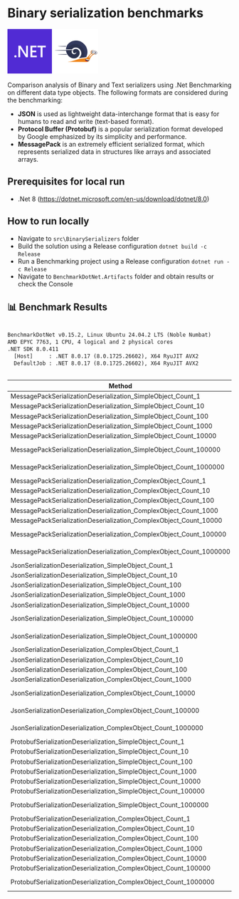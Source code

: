# Binary serialization benchmarks

<p align="left">
  <img src="./img/microsoft-dot-net-icon.png" style="height: 100px;" alt="Net8">
  <img src="./img/BenchmarkDotNet.png" style="height: 100px;" alt="BenchmarkDotNet">
</p>

Comparison analysis of Binary and Text serializers using .Net Benchmarking on different data type objects.
The following formats are considered during the benchmarking:
- **JSON** is used as lightweight data-interchange format that is easy for humans to read and write (text-based format).
- **Protocol Buffer (Protobuf)** is a popular serialization format developed by Google emphasized by its simplicity and performance.
- **MessagePack** is an extremely efficient serialized format, which represents serialized data in structures like arrays and associated arrays.

## Prerequisites for local run
- .Net 8 (https://dotnet.microsoft.com/en-us/download/dotnet/8.0)

## How to run locally
- Navigate to `src\BinarySerializers` folder
- Build the solution using a Release configuration `dotnet build -c Release`
- Run a Benchmarking project using a Release configuration `dotnet run -c Release`
- Navigate to `BenchmarkDotNet.Artifacts` folder and obtain results or check the Console

## 📊 Benchmark Results

<!-- BENCHMARK_START -->

```

BenchmarkDotNet v0.15.2, Linux Ubuntu 24.04.2 LTS (Noble Numbat)
AMD EPYC 7763, 1 CPU, 4 logical and 2 physical cores
.NET SDK 8.0.411
  [Host]     : .NET 8.0.17 (8.0.1725.26602), X64 RyuJIT AVX2
  DefaultJob : .NET 8.0.17 (8.0.1725.26602), X64 RyuJIT AVX2


```
| Method                                                              | Mean                | Error            | StdDev           | Gen0        | Gen1        | Gen2      | Allocated    |
|-------------------------------------------------------------------- |--------------------:|-----------------:|-----------------:|------------:|------------:|----------:|-------------:|
| MessagePackSerializationDeserialization_SimpleObject_Count_1        |          1,049.5 ns |          8.95 ns |          7.94 ns |      0.0420 |           - |         - |        712 B |
| MessagePackSerializationDeserialization_SimpleObject_Count_10       |          9,135.7 ns |         56.12 ns |         49.75 ns |      0.4120 |           - |         - |       6976 B |
| MessagePackSerializationDeserialization_SimpleObject_Count_100      |         87,624.8 ns |        578.61 ns |        512.92 ns |      4.0283 |      0.4883 |         - |      69256 B |
| MessagePackSerializationDeserialization_SimpleObject_Count_1000     |        828,256.2 ns |      5,467.30 ns |      4,846.62 ns |     41.0156 |     16.6016 |         - |     692056 B |
| MessagePackSerializationDeserialization_SimpleObject_Count_10000    |      9,844,625.2 ns |    178,477.23 ns |    166,947.71 ns |    359.3750 |    265.6250 |         - |    6920056 B |
| MessagePackSerializationDeserialization_SimpleObject_Count_100000   |    123,003,550.0 ns |  2,104,732.87 ns |  1,865,790.87 ns |   3000.0000 |   2000.0000 |         - |   69200056 B |
| MessagePackSerializationDeserialization_SimpleObject_Count_1000000  |  1,414,193,227.3 ns | 18,618,074.94 ns | 16,504,438.50 ns |  40000.0000 |  39000.0000 |         - |  766273880 B |
| MessagePackSerializationDeserialization_ComplexObject_Count_1       |          2,881.9 ns |         17.71 ns |         16.56 ns |      0.0954 |           - |         - |       1624 B |
| MessagePackSerializationDeserialization_ComplexObject_Count_10      |         26,249.9 ns |        161.88 ns |        151.42 ns |      0.9460 |      0.0305 |         - |      16120 B |
| MessagePackSerializationDeserialization_ComplexObject_Count_100     |        248,773.2 ns |      1,100.78 ns |        975.81 ns |      9.2773 |      1.4648 |         - |     160752 B |
| MessagePackSerializationDeserialization_ComplexObject_Count_1000    |      2,514,969.0 ns |     20,788.73 ns |     18,428.67 ns |     74.2188 |     35.1563 |         - |    1607056 B |
| MessagePackSerializationDeserialization_ComplexObject_Count_10000   |     28,344,274.6 ns |    242,922.50 ns |    215,344.47 ns |    750.0000 |    718.7500 |         - |   16070056 B |
| MessagePackSerializationDeserialization_ComplexObject_Count_100000  |    304,101,010.1 ns |  2,466,473.38 ns |  2,059,616.98 ns |   8000.0000 |   7000.0000 |         - |  181227832 B |
| MessagePackSerializationDeserialization_ComplexObject_Count_1000000 |  4,031,995,860.2 ns | 20,401,065.09 ns | 18,085,012.82 ns |  95000.0000 |  94000.0000 | 1000.0000 | 1900816872 B |
| JsonSerializationDeserialization_SimpleObject_Count_1               |          5,555.9 ns |         40.83 ns |         36.19 ns |      0.3815 |           - |         - |       6496 B |
| JsonSerializationDeserialization_SimpleObject_Count_10              |         48,755.6 ns |        233.72 ns |        207.18 ns |      2.1362 |      0.0610 |         - |      36520 B |
| JsonSerializationDeserialization_SimpleObject_Count_100             |        450,593.8 ns |      3,264.88 ns |      2,894.23 ns |     17.5781 |      3.4180 |         - |     295360 B |
| JsonSerializationDeserialization_SimpleObject_Count_1000            |      4,550,215.4 ns |     32,095.87 ns |     28,452.15 ns |    101.5625 |     31.2500 |         - |    2892968 B |
| JsonSerializationDeserialization_SimpleObject_Count_10000           |     56,765,115.1 ns |    412,356.87 ns |    365,543.63 ns |   1000.0000 |    444.4444 |         - |   28922648 B |
| JsonSerializationDeserialization_SimpleObject_Count_100000          |    614,503,896.5 ns |  6,493,642.33 ns |  5,422,485.45 ns |  10000.0000 |   9000.0000 |         - |  288549992 B |
| JsonSerializationDeserialization_SimpleObject_Count_1000000         |  6,486,839,012.4 ns | 73,151,685.29 ns | 64,847,063.65 ns | 103000.0000 | 102000.0000 | 1000.0000 | 2881195104 B |
| JsonSerializationDeserialization_ComplexObject_Count_1              |          9,645.1 ns |         53.83 ns |         47.72 ns |      0.6714 |           - |         - |      11240 B |
| JsonSerializationDeserialization_ComplexObject_Count_10             |         90,233.3 ns |        755.02 ns |        706.25 ns |      4.3945 |      0.2441 |         - |      75448 B |
| JsonSerializationDeserialization_ComplexObject_Count_100            |        878,818.8 ns |      4,378.87 ns |      3,656.55 ns |     24.4141 |      3.9063 |         - |     714424 B |
| JsonSerializationDeserialization_ComplexObject_Count_1000           |      8,804,818.5 ns |     51,018.29 ns |     45,226.38 ns |    187.5000 |     78.1250 |         - |    6987704 B |
| JsonSerializationDeserialization_ComplexObject_Count_10000          |     91,776,520.6 ns |  1,604,877.77 ns |  1,717,201.23 ns |   1833.3333 |   1166.6667 |         - |   69919552 B |
| JsonSerializationDeserialization_ComplexObject_Count_100000         |    975,405,495.3 ns |  6,213,584.14 ns |  5,812,190.47 ns |  19000.0000 |  14000.0000 |         - |  698491712 B |
| JsonSerializationDeserialization_ComplexObject_Count_1000000        | 10,229,448,419.1 ns | 91,892,895.69 ns | 81,460,658.53 ns | 195000.0000 | 139000.0000 | 2000.0000 | 6980600400 B |
| ProtobufSerializationDeserialization_SimpleObject_Count_1           |            989.5 ns |          4.99 ns |          4.43 ns |      0.0343 |           - |         - |        584 B |
| ProtobufSerializationDeserialization_SimpleObject_Count_10          |          6,901.9 ns |         42.99 ns |         40.21 ns |      0.1450 |           - |         - |       2512 B |
| ProtobufSerializationDeserialization_SimpleObject_Count_100         |         67,752.7 ns |        219.92 ns |        183.64 ns |      2.6855 |           - |         - |      45248 B |
| ProtobufSerializationDeserialization_SimpleObject_Count_1000        |        660,229.6 ns |        878.43 ns |        685.82 ns |      9.7656 |           - |         - |     395168 B |
| ProtobufSerializationDeserialization_SimpleObject_Count_10000       |      6,859,313.0 ns |     21,520.61 ns |     16,801.88 ns |     31.2500 |           - |         - |    3444040 B |
| ProtobufSerializationDeserialization_SimpleObject_Count_100000      |     68,908,098.0 ns |    636,144.25 ns |    563,925.31 ns |    142.8571 |           - |         - |   46754856 B |
| ProtobufSerializationDeserialization_SimpleObject_Count_1000000     |    672,166,787.7 ns |  2,746,282.08 ns |  2,293,269.92 ns |   2000.0000 |           - |         - |  401754872 B |
| ProtobufSerializationDeserialization_ComplexObject_Count_1          |          1,038.0 ns |          6.88 ns |          5.74 ns |      0.0343 |           - |         - |        592 B |
| ProtobufSerializationDeserialization_ComplexObject_Count_10         |          7,144.9 ns |         26.72 ns |         24.99 ns |      0.1450 |           - |         - |       2512 B |
| ProtobufSerializationDeserialization_ComplexObject_Count_100        |         63,930.1 ns |        879.68 ns |        779.81 ns |      2.6855 |      0.1221 |         - |      45200 B |
| ProtobufSerializationDeserialization_ComplexObject_Count_1000       |        650,181.6 ns |      3,253.63 ns |      2,716.92 ns |      9.7656 |           - |         - |     394912 B |
| ProtobufSerializationDeserialization_ComplexObject_Count_10000      |      6,452,627.0 ns |     50,703.64 ns |     39,586.06 ns |     31.2500 |           - |         - |    3446056 B |
| ProtobufSerializationDeserialization_ComplexObject_Count_100000     |     66,958,098.2 ns |    258,773.85 ns |    202,033.60 ns |    125.0000 |           - |         - |   46787496 B |
| ProtobufSerializationDeserialization_ComplexObject_Count_1000000    |    651,326,346.2 ns |  2,509,392.99 ns |  1,959,168.99 ns |   2000.0000 |           - |         - |  401755136 B |
<!-- BENCHMARK_END -->
